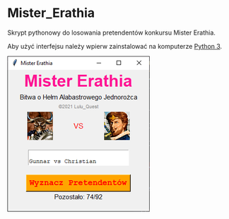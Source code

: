 # Mister_Erathia

Skrypt pythonowy do losowania pretendentów konkursu Mister Erathia.

Aby użyć interfejsu należy wpierw zainstalować na komputerze [Python 3](https://www.python.org/downloads/).

![Screenshot](screenshot.png?raw=true "Mister Erathia screenshot")
